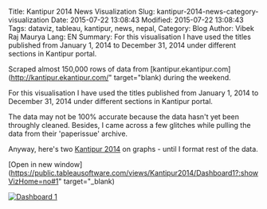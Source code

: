 Title: Kantipur 2014 News Visualization
Slug: kantipur-2014-news-category-visualization
Date: 2015-07-22 13:08:43
Modified: 2015-07-22 13:08:43
Tags: dataviz, tableau, kantipur, news, nepal,
Category: Blog 
Author: Vibek Raj Maurya 
Lang: EN
Summary: For this visualisation I have used the titles published from January 1, 2014 to December 31, 2014 under different sections in Kantipur portal.

Scraped almost 150,000 rows of data from [kantipur.ekantipur.com](http://kantipur.ekantipur.com/" target="blank) during the weekend. 

For this visualisation I have used the titles published from January 1, 2014 to December 31, 2014 under different sections in Kantipur portal. 

The data may not be 100% accurate because the data hasn't yet been throughly cleaned. Besides, I came across a few glitches while pulling the data from their 'paperissue' archive. 

Anyway, here's two [Kantipur 2014](https://public.tableau.com/views/Kantipur2014/Dashboard1?:retry=yes&:embed=y&:display_count=yes&:showTabs=y) on graphs - until I format rest of the data.

[Open in new window](https://public.tableausoftware.com/views/Kantipur2014/Dashboard1?:showVizHome=no#1" target="_blank) 
<script type='text/javascript' src='https://public.tableau.com/javascripts/api/viz_v1.js'></script><div class='tableauPlaceholder' style='width: 804px; height: 669px;'><noscript><a href='#'><img alt='Dashboard 1 ' src='https:&#47;&#47;public.tableau.com&#47;static&#47;images&#47;Ka&#47;Kantipur2014Bubble&#47;Dashboard1&#47;1_rss.png' style='border: none' /></a></noscript><object class='tableauViz' width='804' height='669' style='display:none;'><param name='host_url' value='https%3A%2F%2Fpublic.tableau.com%2F' /> <param name='site_root' value='' /><param name='name' value='Kantipur2014Bubble&#47;Dashboard1' /><param name='tabs' value='no' /><param name='toolbar' value='yes' /><param name='static_image' value='https:&#47;&#47;public.tableau.com&#47;static&#47;images&#47;Ka&#47;Kantipur2014Bubble&#47;Dashboard1&#47;1.png' /> <param name='animate_transition' value='yes' /><param name='display_static_image' value='yes' /><param name='display_spinner' value='yes' /><param name='display_overlay' value='yes' /><param name='display_count' value='yes' /><param name='showVizHome' value='no' /><param name='showTabs' value='y' /><param name='bootstrapWhenNotified' value='true' /></object></div>
